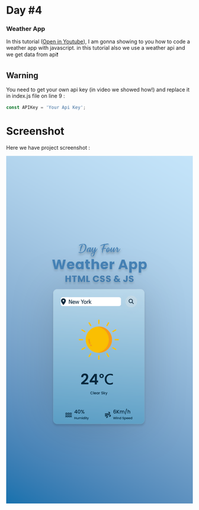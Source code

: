 

# Day #4

### Weather App
In this tutorial ([Open in Youtube](https://youtu.be/iOHHO4D1MMs)),  I am gonna showing to you how to code a weather app with javascript. in this tutorial also we use a weather api and we get data from api❗️

## Warning
You need to get your own api key (in video we showed how!) and replace it in index.js file on line 9 :

```javascript
const APIKey = 'Your Api Key';
```


# Screenshot

Here we have project screenshot :

![ScreenShot](Screen.png)
